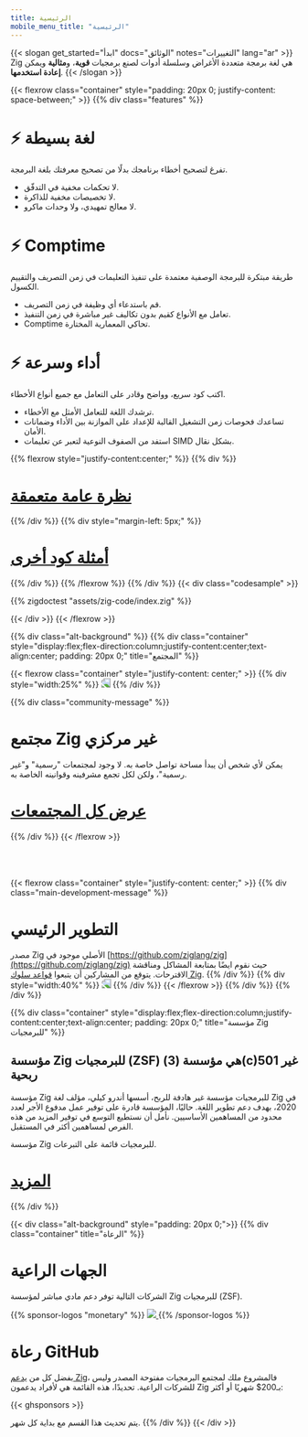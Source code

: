 ```yaml
---
title: الرئيسية
mobile_menu_title: "الرئيسية"
---
```

{{< slogan get_started="ابدأ" docs="الوثائق" notes="التغييرات" lang="ar" >}}
Zig هي لغة برمجة متعددة الأغراض وسلسلة أدوات لصنع برمجيات **قوية**، و**مثالية** ويمكن **إعادة استخدمها**.
{{< /slogan >}}

{{< flexrow class="container" style="padding: 20px 0; justify-content: space-between;" >}}
{{% div class="features" %}}

# ⚡ لغة بسيطة
تفرغ لتصحيح أخطاء برنامجك بدلًا من تصحيح معرفتك بلغة البرمجة.

- لا تحكمات مخفية في التدفّق.
- لا تخصيصات مخفية للذاكرة.
- لا معالج تمهيدي، ولا وحدات ماكرو.

# ⚡ Comptime
طريقة مبتكرة للبرمجة الوصفية معتمدة على تنفيذ التعليمات في زمن التصريف والتقييم الكسول.

- قم باستدعاء أي وظيفة في زمن التصريف.
- تعامل مع الأنواع كقيم بدون تكاليف غير مباشرة في زمن التنفيذ.
- Comptime تحاكي المعمارية المختارة.

# ⚡ أداء وسرعة
اكتب كود سريع، وواضح وقادر على التعامل مع جميع أنواع الأخطاء.

- ترشدك اللغة للتعامل الأمثل مع الأخطاء.
- تساعدك فحوصات زمن التشغيل القالبة للإعداد على الموازنة بين الأداء وضمانات الأمان.
- استفد من الصفوف النوعية لتعبر عن تعليمات SIMD بشكل نقال.

{{% flexrow style="justify-content:center;" %}}
{{% div %}}
<h1>
    <a href="learn/overview/" class="button" style="display: inline;">نظرة عامة متعمقة</a>
</h1>
{{% /div %}}
{{% div  style="margin-left: 5px;" %}}
<h1>
    <a href="learn/samples/" class="button" style="display: inline;">أمثلة كود أخرى</a>
</h1>
{{% /div %}}
{{% /flexrow %}}
{{% /div %}}
{{< div class="codesample" >}}

{{% zigdoctest "assets/zig-code/index.zig" %}}

{{< /div >}}
{{< /flexrow >}}


{{% div class="alt-background" %}}
{{% div class="container"  style="display:flex;flex-direction:column;justify-content:center;text-align:center; padding: 20px 0;" title="المجتمع" %}}

{{< flexrow class="container" style="justify-content: center;" >}}
{{% div style="width:25%" %}}
<img src="/ziggy.svg" style="max-height: 200px; transform: scaleX(-1)">
{{% /div %}}

{{% div class="community-message" %}}
# مجتمع Zig غير مركزي
يمكن لأي شخص أن يبدأ مساحة تواصل خاصة به.
لا وجود لمجتمعات "رسمية" و"غير رسمية"، ولكن لكل تجمع مشرفينه وقوانينه الخاصة به.

<div style="">
<h1>
	<a href="https://github.com/ziglang/zig/wiki/Community" class="button" style="display: inline;">عرض كل المجتمعات</a>
</h1>
</div>
{{% /div %}}
{{< /flexrow >}}
<div style="height: 50px;"></div>

{{< flexrow class="container" style="justify-content: center;" >}}
{{% div class="main-development-message" %}}
# التطوير الرئيسي
مصدر Zig الأصلي موجود في [https://github.com/ziglang/zig](https://github.com/ziglang/zig) حيث نقوم ايضًا بمتابعة المشاكل ومناقشة الاقترحات.
يتوقع من المشاركين أن يتبعوا [قواعد سلوك Zig](https://github.com/ziglang/zig/blob/master/.github/CODE_OF_CONDUCT.md).
{{% /div %}}
{{% div style="width:40%" %}}
<img src="/zero.svg" style="max-height: 200px; transform: scaleX(-1)">
{{% /div %}}
{{< /flexrow >}}
{{% /div %}}
{{% /div %}}


{{% div class="container" style="display:flex;flex-direction:column;justify-content:center;text-align:center; padding: 20px 0;" title="مؤسسة Zig للبرمجيات" %}}
## مؤسسة Zig للبرمجيات (ZSF) هي مؤسسة (3)(c)501 غير ربحية

مؤسسة Zig للبرمجيات مؤسسة غير هادفة للربح، أسسها أندرو كيلي، مؤلف لغة Zig في 2020، بهدف دعم تطوير اللغة. حاليًا، المؤسسة قادرة على توفير عمل مدفوع الأجر لعدد محدود من المساهمين الأساسيين. نأمل أن نستطيع التوسع في توفير المزيد من هذه الفرص لمساهمين أكثر في المستقبل.

مؤسسة Zig للبرمجيات قائمة على التبرعات.

<h1>
	<a href="zsf/" class="button" style="display:inline;">المزيد</a>
</h1>
{{% /div %}}


{{< div class="alt-background" style="padding: 20px 0;">}}
{{% div class="container" title="الرعاة" %}}
# الجهات الراعية
الشركات التالية توفر دعم مادي مباشر لمؤسسة Zig للبرمجيات (ZSF).

{{% sponsor-logos "monetary" %}}
 <a href="https://pex.com" rel="noopener nofollow" target="_blank"><picture>
   <picture>
     <source srcset="/pex-white.svg" media="(prefers-color-scheme: dark)">
     <img src="/pex-dark.svg">
   </picture>
 </a>
{{% /sponsor-logos %}}

# رعاة GitHub
 بفضل كل من [يدعم Zig](zsf/)، فالمشروع ملك لمجتمع البرمجيات مفتوحة المصدر وليس للشركات الراعية. تحديدًا، هذه القائمة هي لأفراد يدعمون Zig بـ200$ شهريًا أو أكثر:

{{< ghsponsors >}}

يتم تحديث هذا القسم مع بداية كل شهر.
{{% /div %}}
{{< /div >}}
